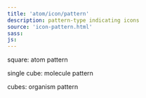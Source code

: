 ```yaml
---
title: 'atom/icon/pattern'
description: pattern-type indicating icons
source: 'icon-pattern.html'
sass: 
js: 
---
```


square: atom pattern

single cube: molecule pattern

cubes: organism pattern